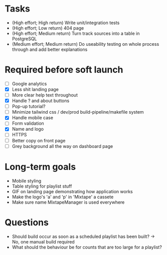 # Tasks
- (High effort; High return) Write unit/integration tests
- (High effort; Low return) 404 page
- (High effort; Medium return) Turn track sources into a table in PostgreSQL
- (Medium effort; Medium return) Do useability testing on whole process through and add better explanations

# Required before soft launch
- [ ] Google analytics
- [x] Less shit landing page
- [ ] More clear help text throughout
- [x] Handle ? and about buttons
- [ ] Pop-up tutorial?
- [ ] Minimize tailwind css / dev/prod build-pipeline/makefile system
- [x] Handle mobile case
- [ ] Form validation
- [x] Name and logo
- [ ] HTTPS
- [ ] Better copy on front page
- [ ] Grey background all the way on dashboard page

# Long-term goals
- Mobile styling
- Table styling for playlist stuff
- GIF on landing page demonstrating how application works
- Make the logo's 'a' and 'p' in 'Mixtape' a cassete
- Make sure name MixtapeManager is used everywhere

# Questions
- Should build occur as soon as a scheduled playlist has been built? -> No, one manual build required
- What should the behaviour be for counts that are too large for a playlist?
